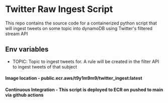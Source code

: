 # Twitter Raw Ingest Script

This repo contains the source code for a containerized python script that will ingest tweets on some topic into dynamoDB using Twitter's filtered stream API

## Env variables
- TOPIC: Topic to ingest tweets for. A rule will be created in the filter API to ingest tweets of that subject

#### Image location - public.ecr.aws/t9y1m9m9/twitter_ingest:latest

#### Continuous Integration - This script is deployed to ECR on pushed to main via github actions
